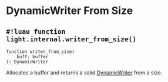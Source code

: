 # DynamicWriter From Size

## `#!luau function light.internal.writer_from_size()`

```luau title='<!-- client --> <!-- server --> <!-- shared --> <!-- experimental --> <!-- sync -->'
function writer_from_size(
    buff: buffer
): DynamicWriter
```

Allocates a buffer and returns a valid [DynamicWriter](./index.md) from a size.
